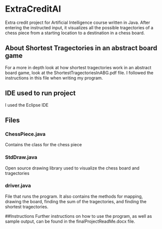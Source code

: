 # ExtraCreditAI
Extra credit project for Artificial Intelligence course written in Java. After entering the instructed input, it visualizes all the possible tragectories of a chess piece from a starting location to a destination in a chess board.

## About Shortest Tragectories in an abstract board game
For a more in depth look at how shortest tragectories work in an abstract board game, look at the ShortestTragectoriesInABG.pdf file. I followed the instructions in this file when writing my program.

## IDE used to run project
I used the Eclipse IDE

## Files

### ChessPiece.java
Contains the class for the chess piece

### StdDraw.java
Open source drawing library used to visualize the chess board and tragectories

### driver.java
File that runs the program. It also contains the methods for mapping, drawing the board, finding the sum of the tragectories, and finding the shortest tragectories.

##Instructions
Further instructions on how to use the program, as well as sample output, can be found in the finalProjectReadMe.docx file.


